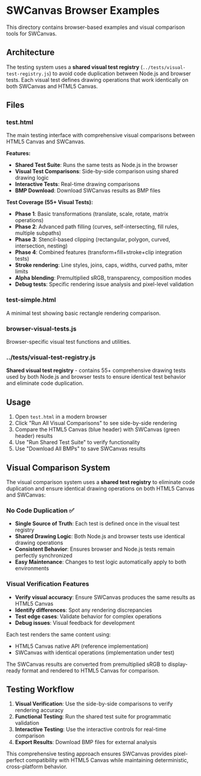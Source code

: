 # SWCanvas Browser Examples

This directory contains browser-based examples and visual comparison tools for SWCanvas.

## Architecture

The testing system uses a **shared visual test registry** (`../tests/visual-test-registry.js`) to avoid code duplication between Node.js and browser tests. Each visual test defines drawing operations that work identically on both SWCanvas and HTML5 Canvas.

## Files

### test.html
The main testing interface with comprehensive visual comparisons between HTML5 Canvas and SWCanvas.

**Features:**
- **Shared Test Suite**: Runs the same tests as Node.js in the browser
- **Visual Test Comparisons**: Side-by-side comparison using shared drawing logic
- **Interactive Tests**: Real-time drawing comparisons
- **BMP Download**: Download SWCanvas results as BMP files

**Test Coverage (55+ Visual Tests):**
- **Phase 1**: Basic transformations (translate, scale, rotate, matrix operations)
- **Phase 2**: Advanced path filling (curves, self-intersecting, fill rules, multiple subpaths)
- **Phase 3**: Stencil-based clipping (rectangular, polygon, curved, intersection, nesting)
- **Phase 4**: Combined features (transform+fill+stroke+clip integration tests)
- **Stroke rendering**: Line styles, joins, caps, widths, curved paths, miter limits
- **Alpha blending**: Premultiplied sRGB, transparency, composition modes
- **Debug tests**: Specific rendering issue analysis and pixel-level validation

### test-simple.html
A minimal test showing basic rectangle rendering comparison.

### browser-visual-tests.js
Browser-specific visual test functions and utilities.

### ../tests/visual-test-registry.js
**Shared visual test registry** - contains 55+ comprehensive drawing tests used by both Node.js and browser tests to ensure identical test behavior and eliminate code duplication.


## Usage

1. Open `test.html` in a modern browser
2. Click "Run All Visual Comparisons" to see side-by-side rendering
3. Compare the HTML5 Canvas (blue header) with SWCanvas (green header) results
4. Use "Run Shared Test Suite" to verify functionality
5. Use "Download All BMPs" to save SWCanvas results

## Visual Comparison System

The visual comparison system uses a **shared test registry** to eliminate code duplication and ensure identical drawing operations on both HTML5 Canvas and SWCanvas:

### No Code Duplication ✅
- **Single Source of Truth**: Each test is defined once in the visual test registry
- **Shared Drawing Logic**: Both Node.js and browser tests use identical drawing operations
- **Consistent Behavior**: Ensures browser and Node.js tests remain perfectly synchronized
- **Easy Maintenance**: Changes to test logic automatically apply to both environments

### Visual Verification Features
- **Verify visual accuracy**: Ensure SWCanvas produces the same results as HTML5 Canvas
- **Identify differences**: Spot any rendering discrepancies
- **Test edge cases**: Validate behavior for complex operations
- **Debug issues**: Visual feedback for development

Each test renders the same content using:
- HTML5 Canvas native API (reference implementation)
- SWCanvas with identical operations (implementation under test)

The SWCanvas results are converted from premultiplied sRGB to display-ready format and rendered to HTML5 Canvas for comparison.

## Testing Workflow

1. **Visual Verification**: Use the side-by-side comparisons to verify rendering accuracy
2. **Functional Testing**: Run the shared test suite for programmatic validation  
3. **Interactive Testing**: Use the interactive controls for real-time comparison
4. **Export Results**: Download BMP files for external analysis

This comprehensive testing approach ensures SWCanvas provides pixel-perfect compatibility with HTML5 Canvas while maintaining deterministic, cross-platform behavior.
